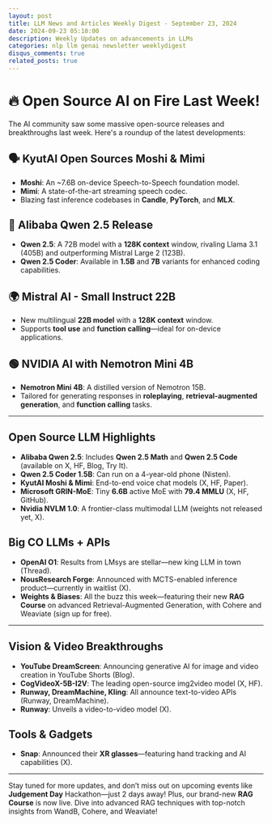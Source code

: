 ```yaml
---
layout: post
title: LLM News and Articles Weekly Digest - September 23, 2024
date: 2024-09-23 05:10:00
description: Weekly Updates on advancements in LLMs 
categories: nlp llm genai newsletter weeklydigest
disqus_comments: true
related_posts: true
---
```


# 🔥 Open Source AI on Fire Last Week!

The AI community saw some massive open-source releases and breakthroughs last week. Here's a roundup of the latest developments:

## 🗣️ **KyutAI Open Sources Moshi & Mimi**
- **Moshi**: An ~7.6B on-device Speech-to-Speech foundation model.
- **Mimi**: A state-of-the-art streaming speech codec.
- Blazing fast inference codebases in **Candle**, **PyTorch**, and **MLX**.

## 🧠 **Alibaba Qwen 2.5 Release**
- **Qwen 2.5**: A 72B model with a **128K context** window, rivaling Llama 3.1 (405B) and outperforming Mistral Large 2 (123B).
- **Qwen 2.5 Coder**: Available in **1.5B** and **7B** variants for enhanced coding capabilities.
  
## 🌍 **Mistral AI - Small Instruct 22B**
- New multilingual **22B model** with a **128K context** window.
- Supports **tool use** and **function calling**—ideal for on-device applications.

## 🟢 **NVIDIA AI with Nemotron Mini 4B**
- **Nemotron Mini 4B**: A distilled version of Nemotron 15B.
- Tailored for generating responses in **roleplaying**, **retrieval-augmented generation**, and **function calling** tasks.

---

## **Open Source LLM Highlights**
- **Alibaba Qwen 2.5**: Includes **Qwen 2.5 Math** and **Qwen 2.5 Code** (available on X, HF, Blog, Try It).
- **Qwen 2.5 Coder 1.5B**: Can run on a 4-year-old phone (Nisten).
- **KyutAI Moshi & Mimi**: End-to-end voice chat models (X, HF, Paper).
- **Microsoft GRIN-MoE**: Tiny **6.6B** active MoE with **79.4 MMLU** (X, HF, GitHub).
- **Nvidia NVLM 1.0**: A frontier-class multimodal LLM (weights not released yet, X).

## **Big CO LLMs + APIs**
- **OpenAI O1**: Results from LMsys are stellar—new king LLM in town (Thread).
- **NousResearch Forge**: Announced with MCTS-enabled inference product—currently in waitlist (X).
- **Weights & Biases**: All the buzz this week—featuring their new **RAG Course** on advanced Retrieval-Augmented Generation, with Cohere and Weaviate (sign up for free).

---

## **Vision & Video Breakthroughs**
- **YouTube DreamScreen**: Announcing generative AI for image and video creation in YouTube Shorts (Blog).
- **CogVideoX-5B-I2V**: The leading open-source img2video model (X, HF).
- **Runway, DreamMachine, Kling**: All announce text-to-video APIs (Runway, DreamMachine).
- **Runway**: Unveils a video-to-video model (X).

## **Tools & Gadgets**
- **Snap**: Announced their **XR glasses**—featuring hand tracking and AI capabilities (X).

---

Stay tuned for more updates, and don’t miss out on upcoming events like **Judgement Day** Hackathon—just 2 days away! Plus, our brand-new **RAG Course** is now live. Dive into advanced RAG techniques with top-notch insights from WandB, Cohere, and Weaviate!

